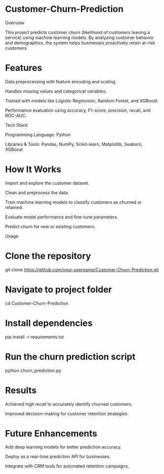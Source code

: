 # Customer-Churn-Prediction
Overview

This project predicts customer churn (likelihood of customers leaving a service) using machine learning models. By analyzing customer behavior and demographics, the system helps businesses proactively retain at-risk customers.

# Features

Data preprocessing with feature encoding and scaling.

Handles missing values and categorical variables.

Trained with models like Logistic Regression, Random Forest, and XGBoost.

Performance evaluation using accuracy, F1-score, precision, recall, and ROC-AUC.

Tech Stack

Programming Language: Python

Libraries & Tools: Pandas, NumPy, Scikit-learn, Matplotlib, Seaborn, XGBoost

# How It Works

Import and explore the customer dataset.

Clean and preprocess the data.

Train machine learning models to classify customers as churned or retained.

Evaluate model performance and fine-tune parameters.

Predict churn for new or existing customers.

Usage
# Clone the repository
git clone https://github.com/your-username/Customer-Churn-Prediction.git

# Navigate to project folder
cd Customer-Churn-Prediction

# Install dependencies
pip install -r requirements.txt

# Run the churn prediction script
python churn_prediction.py

# Results

Achieved high recall to accurately identify churned customers.

Improved decision-making for customer retention strategies.

# Future Enhancements

Add deep learning models for better prediction accuracy.

Deploy as a real-time prediction API for businesses.

Integrate with CRM tools for automated retention campaigns.
